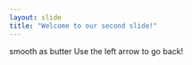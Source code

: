 ```yaml
---
layout: slide
title: "Welcome to our second slide!"
---
```

smooth as butter
Use the left arrow to go back!

